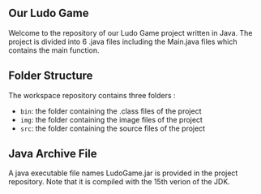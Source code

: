 ## Our Ludo Game

Welcome to the repository of our Ludo Game project written in Java.
The project is divided into 6 .java files including the Main.java files which contains the main function.

## Folder Structure

The workspace repository contains three folders :
- `bin`: the folder containing the .class files of the project
- `img`: the folder containing the image files of the project
- `src`: the folder containing the source files of the project

## Java Archive File

A java executable file names LudoGame.jar is provided in the project repository.
Note that it is compiled with the 15th verion of the JDK.